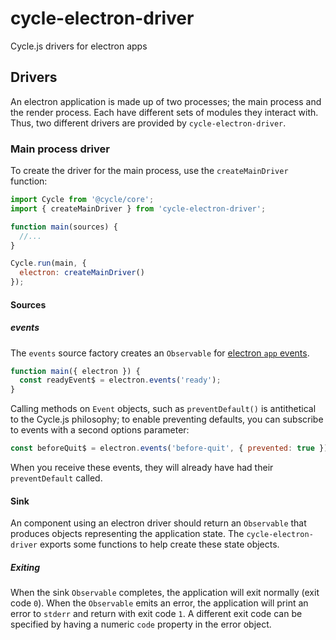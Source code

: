 # cycle-electron-driver

Cycle.js drivers for electron apps


## Drivers

An electron application is made up of two processes; the main process and the render process. Each have different sets
of modules they interact with. Thus, two different drivers are provided by `cycle-electron-driver`.


### Main process driver

To create the driver for the main process, use the `createMainDriver` function:

```js
import Cycle from '@cycle/core';
import { createMainDriver } from 'cycle-electron-driver';

function main(sources) {
  //...
}

Cycle.run(main, {
  electron: createMainDriver()
});
```

#### Sources

##### events

The `events` source factory creates an `Observable` for 
[electron `app` events](http://electron.atom.io/docs/v0.36.5/api/app/#events).

```js
function main({ electron }) {
  const readyEvent$ = electron.events('ready');
}
```

Calling methods on `Event` objects, such as `preventDefault()` is antithetical to the Cycle.js philosophy; to enable
preventing defaults, you can subscribe to events with a second options parameter:

```js
const beforeQuit$ = electron.events('before-quit', { prevented: true });
```

When you receive these events, they will already have had their `preventDefault` called.

#### Sink

An component using an electron driver should return an `Observable` that produces objects representing the application
state. The `cycle-electron-driver` exports some functions to help create these state objects.

##### Exiting

When the sink `Observable` completes, the application will exit normally (exit code `0`). When the `Observable` emits an
error, the application will print an error to `stderr` and return with exit code `1`. A different exit code can be
specified by having a numeric `code` property in the error object.
